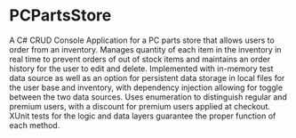 # PCPartsStore

A C# CRUD Console Application for a PC parts store that allows users to order from an inventory. Manages quantity of each item in the inventory in real time to prevent orders of out of stock items and maintains an order history for the user to edit and delete. Implemented with in-memory test data source as well as an option for persistent data storage in local files for the user base and inventory, with dependency injection allowing for toggle between the two data sources. Uses enumeration to distinguish regular and premium users, with a discount for premium users applied at checkout. XUnit tests for the logic and data layers guarantee the proper function of each method. 
